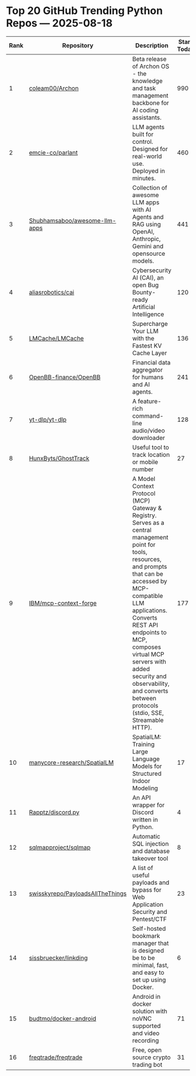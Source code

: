 # Top 20 GitHub Trending Python Repos — 2025-08-18

| Rank | Repository | Description | Stars Today |
|------|------------|-------------|-------------|
| 1 | [coleam00/Archon](https://github.com/coleam00/Archon) | Beta release of Archon OS - the knowledge and task management backbone for AI coding assistants. | 990 |
| 2 | [emcie-co/parlant](https://github.com/emcie-co/parlant) | LLM agents built for control. Designed for real-world use. Deployed in minutes. | 460 |
| 3 | [Shubhamsaboo/awesome-llm-apps](https://github.com/Shubhamsaboo/awesome-llm-apps) | Collection of awesome LLM apps with AI Agents and RAG using OpenAI, Anthropic, Gemini and opensource models. | 441 |
| 4 | [aliasrobotics/cai](https://github.com/aliasrobotics/cai) | Cybersecurity AI (CAI), an open Bug Bounty-ready Artificial Intelligence | 120 |
| 5 | [LMCache/LMCache](https://github.com/LMCache/LMCache) | Supercharge Your LLM with the Fastest KV Cache Layer | 136 |
| 6 | [OpenBB-finance/OpenBB](https://github.com/OpenBB-finance/OpenBB) | Financial data aggregator for humans and AI agents. | 241 |
| 7 | [yt-dlp/yt-dlp](https://github.com/yt-dlp/yt-dlp) | A feature-rich command-line audio/video downloader | 128 |
| 8 | [HunxByts/GhostTrack](https://github.com/HunxByts/GhostTrack) | Useful tool to track location or mobile number | 27 |
| 9 | [IBM/mcp-context-forge](https://github.com/IBM/mcp-context-forge) | A Model Context Protocol (MCP) Gateway & Registry. Serves as a central management point for tools, resources, and prompts that can be accessed by MCP-compatible LLM applications. Converts REST API endpoints to MCP, composes virtual MCP servers with added security and observability, and converts between protocols (stdio, SSE, Streamable HTTP). | 177 |
| 10 | [manycore-research/SpatialLM](https://github.com/manycore-research/SpatialLM) | SpatialLM: Training Large Language Models for Structured Indoor Modeling | 17 |
| 11 | [Rapptz/discord.py](https://github.com/Rapptz/discord.py) | An API wrapper for Discord written in Python. | 4 |
| 12 | [sqlmapproject/sqlmap](https://github.com/sqlmapproject/sqlmap) | Automatic SQL injection and database takeover tool | 8 |
| 13 | [swisskyrepo/PayloadsAllTheThings](https://github.com/swisskyrepo/PayloadsAllTheThings) | A list of useful payloads and bypass for Web Application Security and Pentest/CTF | 23 |
| 14 | [sissbruecker/linkding](https://github.com/sissbruecker/linkding) | Self-hosted bookmark manager that is designed be to be minimal, fast, and easy to set up using Docker. | 6 |
| 15 | [budtmo/docker-android](https://github.com/budtmo/docker-android) | Android in docker solution with noVNC supported and video recording | 71 |
| 16 | [freqtrade/freqtrade](https://github.com/freqtrade/freqtrade) | Free, open source crypto trading bot | 31 |
